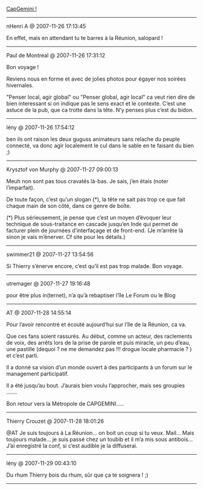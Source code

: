 [CapGemini !](../../../2007/11/capgemini.md)

---
nHenri A @ 2007-11-26 17:13:45

En effet, mais en attendant tu te barres à la Réunion, salopard !

---

Paul de Montreal @ 2007-11-26 17:31:12

Bon voyage ! 

Reviens nous en forme et avec de jolies photos pour égayer nos soirées hivernales.

"Penser local, agir global" ou "Penser global, agir local" ca veut rien dire de bien interessant si on indique pas le sens exact et le contexte. C’est une astuce de la pub, que ca trotte dans la tête. N’y penses plus c’est du bidon.

---

lény @ 2007-11-26 17:54:12

ben ils ont raison les deux guguss animateurs sans relache du peuple connecté, va donc agir localement le cul dans le sable en te faisant du bien ;)

---

Krysztof von Murphy @ 2007-11-27 09:00:13

Meuh non sont pas tous cravatés là-bas. Je sais, j’en étais (noter l’imparfait).

De toute façon, c’est qu’un slogan (\*), la tête ne sait pas trop ce que fait chaque main de son côté, dans ce genre de boîte. 

(\*) Plus sérieusement, je pense que c’est un moyen d’évoquer leur technique de sous-traitance en cascade jusqu’en Inde qui permet de facturer plein de journées d’interfaçage et de front-end. (Je m’arrête là sinon je vais m’énerver. Cf site pour les détails.)

---

swimmer21 @ 2007-11-27 13:54:56

Si Thierry s’énerve encore, c’est qu’il est pas trop malade. Bon voyage.

---

utremager @ 2007-11-27 19:16:48

pour être plus in(ternet), n’a qu’à rebaptiser l’île Le Forum ou le Blog

---

AT @ 2007-11-28 14:55:14

Pour l’avoir rencontré et écouté aujourd’hui sur l’île de la Réunion, ca va.

Que ces fans soient rassurés. Au début, comme un acteur, des raclements de voix, des arrêts lors de la prise de parole et puis miracle, un peu d’eau, une pastille (dequoi ? ne me demandez pas !!! drogue locale pharmacie ? ) et c’est parti.

Il a donné sa vision d’un monde ouvert à des participants à un forum sur le management participatif.

Il a été jusqu’au bout. J’aurais bien voulu l’approcher, mais ses groupies .......

Bon retour vers la Métropole de CAPGEMINI.....

---

Thierry Crouzet @ 2007-11-28 18:01:26

@AT Je suis toujours à La Réunion... on boit un coup si tu veux. Mail... Mais toujours malade... je suis passé chez un toubib et il m’a mis sous antibois... J’ai enregistré la conf, si c’est audible je la diffuserai.

---

lény @ 2007-11-29 00:43:10

Du rhum Thierry bois du rhum, sûr que ça te soignera ! ;)

---

